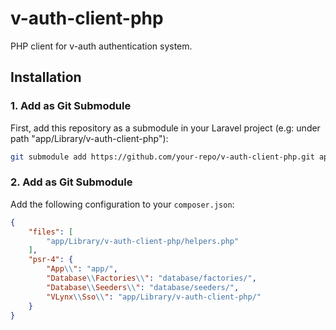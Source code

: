 # v-auth-client-php

PHP client for v-auth authentication system.

## Installation

### 1. Add as Git Submodule
First, add this repository as a submodule in your Laravel project (e.g: under path "app/Library/v-auth-client-php"):

```bash
git submodule add https://github.com/your-repo/v-auth-client-php.git app/Library/v-auth-client-php
```
### 2. Add as Git Submodule
Add the following configuration to your `composer.json`:

```json
{
    "files": [
        "app/Library/v-auth-client-php/helpers.php"
    ],
    "psr-4": {
        "App\\": "app/",
        "Database\\Factories\\": "database/factories/",
        "Database\\Seeders\\": "database/seeders/",
        "VLynx\\Sso\\": "app/Library/v-auth-client-php/"
    }
}
```
